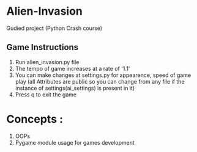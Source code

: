 # Alien-Invasion
Gudied project (Python Crash course)

## Game Instructions
1. Run alien_invasion.py file
2. The tempo of game increases at a rate of '1.1' 
3. You can make changes at settings.py for appearence, speed of game play 
(all Attributes are public so you can change from any file if the instance of settings(ai_settings) is present in it)  
4. Press q to exit the game



# Concepts :
1. OOPs
2. Pygame module usage for games development


